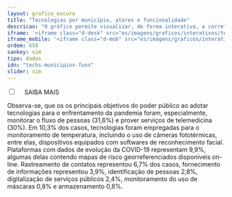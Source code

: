 ```yaml
---
layout: grafico_escuro
title: "Tecnologias por município, atores e funcionalidade"
descricao: "O gráfico permite visualizar, de forma interativa, a correlação entre as três variáveis: localidade em que a tecnologia foi empregada, fornecedores e funções das tecnologias. Assim, é possível verificar quais fornecedores estão foram aplicadas em um município e vice-versa, ou quais fornecedores cumprem uma determinada funcionalidade."
iframe: '<iframe class="d-desk" src="es/imagens/graficos/interativos/techs-expand" height="1500px" width="100%" frameborder="no" seamless> </iframe>'
iframe_mobile: '<iframe class="d-mob" src="es/imagens/graficos/interativos/techs-expand_mobile" height="1550px" width="100%" frameborder="no" seamless> </iframe>'
ordem: 650
sankey: sim
tipo: dados
idn: "techs-municipios-funs"
slider: sim
---
```


<div class="accordion">
    <div class="option">
      <input type="checkbox" id="toggle{{page.ordem}}" class="toggle" />
      <label class="titleaco" for="toggle{{page.ordem}}">SAIBA MAIS&nbsp;
      </label>
      <div class="contentaco">
        <p>Observa-se, que os os principais objetivos do poder público ao adotar tecnologias para o enfrentamento da pandemia foram, especialmente, monitorar o fluxo de pessoas (31,6%) e prover serviços de telemedicina (30%). Em 10,3% dos casos, tecnologias foram empregadas para o monitoramento de temperatura, incluindo o uso de câmeras fototérmicas, entre elas, dispositivos equipados com softwares de reconhecimento facial. Plataformas com dados de evolução da COVID-19 representam 9,9%, algumas delas contendo mapas de risco georreferenciados disponíveis on-line. Rastreamento de contatos representou 6,7% dos casos, fornecimento de informações  representou 3,9%, identificação de pessoas 2,8%, digitalização de serviços públicos 2,4%, monitoramento do uso de máscaras 0,8% e armazenamento 0,8%.</p>
      </div>
    </div>
  </div>
